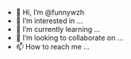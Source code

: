 - 👋 Hi, I’m @funnywzh
- 👀 I’m interested in ...
- 🌱 I’m currently learning ...
- 💞️ I’m looking to collaborate on ...
- 📫 How to reach me ...

<!---
funnywzh/funnywzh is a ✨ special ✨ repository because its `README.md` (this file) appears on your GitHub profile.
You can click the Preview link to take a look at your changes.
--->
